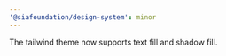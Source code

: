 ```yaml
---
'@siafoundation/design-system': minor
---
```


The tailwind theme now supports text fill and shadow fill.
